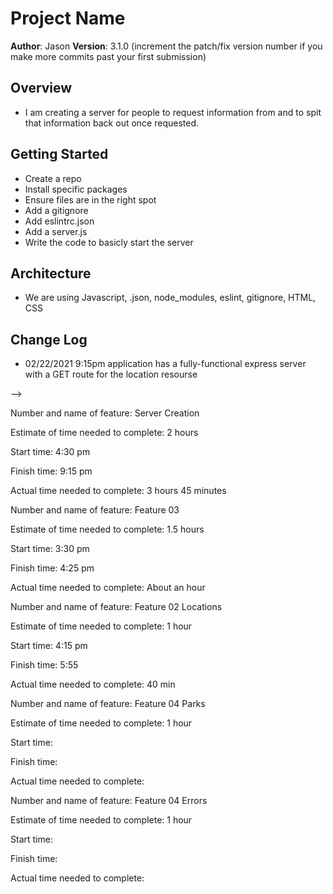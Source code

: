 # Project Name

**Author**: Jason
**Version**: 3.1.0 (increment the patch/fix version number if you make more commits past your first submission)

## Overview
- I am creating a server for people to request information from and to spit that information back out once requested. 
<!-- Provide a high level overview of what this application is and why you are building it, beyond the fact that it's an assignment for this class. (i.e. What's your problem domain?) -->

## Getting Started
- Create a repo
- Install specific packages
- Ensure files are in the right spot
- Add a gitignore
- Add eslintrc.json
- Add a server.js
- Write the code to basicly start the server 
<!-- What are the steps that a user must take in order to build this app on their own machine and get it running? -->

## Architecture
- We are using Javascript, .json, node_modules, eslint, gitignore, HTML, CSS
<!-- Provide a detailed description of the application design. What technologies (languages, libraries, etc) you're using, and any other relevant design information. -->

## Change Log
- 02/22/2021 9:15pm application has a fully-functional express server with a GET route for the location resourse


<!-- Use this area to document the iterative changes made to your application as each feature is successfully implemented. Use time stamps. Here's an examples:

01-01-2001 4:59pm - Application now has a fully-functional express server, with a GET route for the location resource.

## Credits and Collaborations
<!-- Give credit (and a link) to other people or resources that helped you build this application. -->
-->

Number and name of feature: Server Creation

Estimate of time needed to complete: 2 hours

Start time: 4:30 pm

Finish time: 9:15 pm

Actual time needed to complete: 3 hours 45 minutes 

<!-- 02/23/2021 -->

Number and name of feature: Feature 03

Estimate of time needed to complete: 1.5 hours

Start time: 3:30 pm

Finish time: 4:25 pm

Actual time needed to complete: About an hour

<!-- 02/24/2021 -->
Number and name of feature: Feature 02 Locations

Estimate of time needed to complete: 1 hour

Start time: 4:15 pm 

Finish time: 5:55

Actual time needed to complete: 40 min


Number and name of feature: Feature 04 Parks

Estimate of time needed to complete: 1 hour 

Start time: 

Finish time:

Actual time needed to complete:


Number and name of feature: Feature 04 Errors

Estimate of time needed to complete: 1 hour

Start time:

Finish time:

Actual time needed to complete: